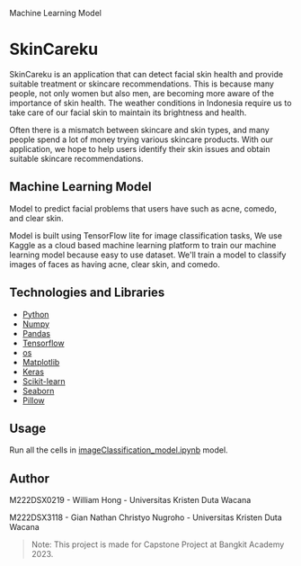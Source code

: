 Machine Learning Model

# SkinCareku

SkinCareku is an application that can detect facial skin health and provide suitable
treatment or skincare recommendations. This is because many people, not only women but
also men, are becoming more aware of the importance of skin health. The weather
conditions in Indonesia require us to take care of our facial skin to maintain its brightness
and health.

Often there is a mismatch between skincare and skin types, and many people spend a lot
of money trying various skincare products. With our application, we hope to help users
identify their skin issues and obtain suitable skincare recommendations.

## Machine Learning Model

Model to predict facial problems that users have such as acne, comedo, and clear skin.

Model is built using TensorFlow lite for image classification tasks, We use Kaggle as a cloud based machine learning platform to train our machine learning model because easy to use dataset. We'll train a model to classify images of faces as having acne, clear skin, and comedo.

## Technologies and Libraries
- [Python](https://www.python.org/)
- [Numpy](https://numpy.org/install/)
- [Pandas](https://pandas.pydata.org/)
- [Tensorflow](https://www.tensorflow.org/)
- [os](https://docs.python.org/3/library/os.html)
- [Matplotlib](https://matplotlib.org/)
- [Keras](https://keras.io/)
- [Scikit-learn](https://scikit-learn.org/)
- [Seaborn](https://seaborn.pydata.org/)
- [Pillow](https://pypi.org/project/Pillow/)



## Usage
Run all the cells in [imageClassification_model.ipynb](https://github.com/AlvonJ/API-skincareku/blob/machine-learning/imageClassification_model.ipynb "imageClassification_model.ipynb") model.



## Author

M222DSX0219 - William Hong - Universitas Kristen Duta Wacana
    
M222DSX3118 - Gian Nathan Christyo Nugroho - Universitas Kristen Duta Wacana

> Note: This project is made for Capstone Project at Bangkit Academy 2023.


